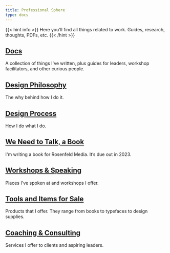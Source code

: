 ```yaml
---
title: Professional Sphere
type: docs
---
```

{{< hint info >}}
Here you’ll find all things related to work. Guides, research, thoughts, PDFs, etc.
{{< /hint >}}

## [Docs](/docs)
A collection of things I've written, plus guides for leaders, workshop facilitators, and other curious people.
 

## [Design Philosophy](/design-philosophy)
The why behind how I do it.

## [Design Process](/design-process)
How I do what I do.

## [We Need to Talk, a Book](/we-need-to-talk)
I'm writing a book for Rosenfeld Media. It’s due out in 2023.

## [Workshops & Speaking](/workshops)
Places I've spoken at and workshops I offer.

## [Tools and Items for Sale](/tools)
Products that I offer. They range from books to typefaces to design supplies.

## [Coaching & Consulting](/consulting)
Services I offer to clients and aspiring leaders.